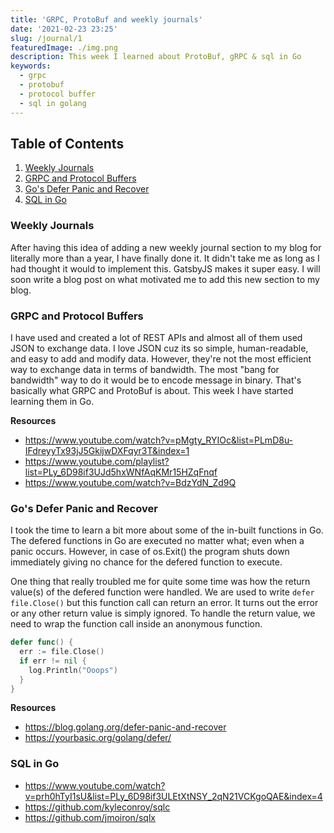 ```yaml
---
title: 'GRPC, ProtoBuf and weekly journals'
date: '2021-02-23 23:25'
slug: /journal/1
featuredImage: ./img.png
description: This week I learned about ProtoBuf, gRPC & sql in Go
keywords:
  - grpc
  - protobuf
  - protocol buffer
  - sql in golang
---
```


<div class="table-of-contents">

## Table of Contents

1. [Weekly Journals](#weekly-journals)
2. [GRPC and Protocol Buffers](#grpc-protobuf)
3. [Go's Defer Panic and Recover](#go-defer-panic-recover)
4. [SQL in Go](#sql-in-go)

</div>

### Weekly Journals <a name="weekly-journals"></a>

After having this idea of adding a new weekly journal section to my blog for literally more than a year, I have finally done it. It didn't take me as long as I had thought it would to implement this. GatsbyJS makes it super easy. I will soon write a blog post on what motivated me to add this new section to my blog.

### GRPC and Protocol Buffers <a name="grpc-protobuf"></a>

I have used and created a lot of REST APIs and almost all of them used JSON to exchange data. I love JSON cuz its so simple, human-readable, and easy to add and modify data. However, they're not the most efficient way to exchange data in terms of bandwidth. The most "bang for bandwidth" way to do it would be to encode message in binary. That's basically what GRPC and ProtoBuf is about. This week I have started learning them in Go.

**Resources**

- https://www.youtube.com/watch?v=pMgty_RYIOc&list=PLmD8u-IFdreyyTx93jJ5GkijwDXFqyr3T&index=1
- https://www.youtube.com/playlist?list=PLy_6D98if3UJd5hxWNfAqKMr15HZqFnqf
- https://www.youtube.com/watch?v=BdzYdN_Zd9Q

### Go's Defer Panic and Recover <a name="go-defer-panic-recover"></a>

I took the time to learn a bit more about some of the in-built functions in Go. The defered functions in Go are executed no matter what; even when a panic occurs. However, in case of os.Exit() the program shuts down immediately giving no chance for the defered function to execute.

One thing that really troubled me for quite some time was how the return value(s) of the defered function were handled. We are used to write `defer file.Close()` but this function call can return an error. It turns out the error or any other return value is simply ignored. To handle the return value, we need to wrap the function call inside an anonymous function.

```go
defer func() {
  err := file.Close()
  if err != nil {
    log.Println("Ooops")
  }
}
```

**Resources**

- https://blog.golang.org/defer-panic-and-recover
- https://yourbasic.org/golang/defer/

### SQL in Go

- https://www.youtube.com/watch?v=prh0hTyI1sU&list=PLy_6D98if3ULEtXtNSY_2qN21VCKgoQAE&index=4
- https://github.com/kyleconroy/sqlc
- https://github.com/jmoiron/sqlx
